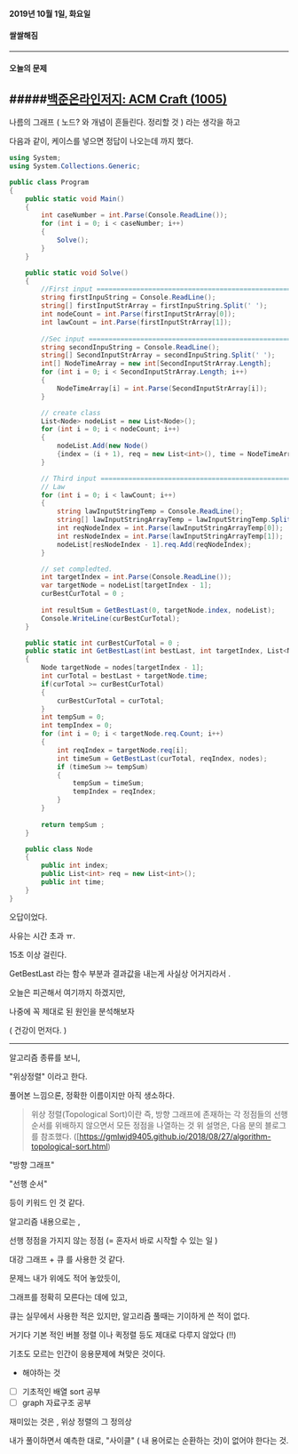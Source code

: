 #### 2019년 10월 1일, 화요일  
#### 쌀쌀해짐
----------------------------

#### 오늘의 문제 
#####[백준온라인저지: ACM Craft (1005)](https://www.acmicpc.net/problem/1005)
--------------------------------

나름의 그래프 ( 노드? 와 개념이 흔들린다. 정리할 것 ) 라는 생각을 하고 

다음과 같이, 케이스를 넣으면 정답이 나오는데 까지 했다. 

``` csharp
using System;
using System.Collections.Generic;

public class Program
{
	public static void Main()
	{
		int caseNumber = int.Parse(Console.ReadLine());
		for (int i = 0; i < caseNumber; i++)
		{
			Solve();
		}
	}

	public static void Solve()
	{
		//First input ==================================================
		string firstInpuString = Console.ReadLine();
		string[] firstInputStrArray = firstInpuString.Split(' ');
		int nodeCount = int.Parse(firstInputStrArray[0]);
		int lawCount = int.Parse(firstInputStrArray[1]);
		
		//Sec input ====================================================
		string secondInpuString = Console.ReadLine();
		string[] SecondInputStrArray = secondInpuString.Split(' ');
		int[] NodeTimeArray = new int[SecondInputStrArray.Length];
		for (int i = 0; i < SecondInputStrArray.Length; i++)
		{
			NodeTimeArray[i] = int.Parse(SecondInputStrArray[i]);
		}

		// create class 
		List<Node> nodeList = new List<Node>();
		for (int i = 0; i < nodeCount; i++)
		{
			nodeList.Add(new Node()
			{index = (i + 1), req = new List<int>(), time = NodeTimeArray[i]});
		}

		// Third input ==================================================
		// Law 
		for (int i = 0; i < lawCount; i++)
		{
			string lawInputStringTemp = Console.ReadLine();
			string[] lawInputStringArrayTemp = lawInputStringTemp.Split(' ');
			int reqNodeIndex = int.Parse(lawInputStringArrayTemp[0]);
			int resNodeIndex = int.Parse(lawInputStringArrayTemp[1]);
			nodeList[resNodeIndex - 1].req.Add(reqNodeIndex);
		}

		// set compledted. 
		int targetIndex = int.Parse(Console.ReadLine());
		var targetNode = nodeList[targetIndex - 1];
		curBestCurTotal = 0 ;
		
		int resultSum = GetBestLast(0, targetNode.index, nodeList);
		Console.WriteLine(curBestCurTotal);
	}

	public static int curBestCurTotal = 0 ;
	public static int GetBestLast(int bestLast, int targetIndex, List<Node> nodes)
	{
		Node targetNode = nodes[targetIndex - 1];
		int curTotal = bestLast + targetNode.time;
		if(curTotal >= curBestCurTotal)
		{
			curBestCurTotal = curTotal;
		}
		int tempSum = 0;
		int tempIndex = 0;
		for (int i = 0; i < targetNode.req.Count; i++)
		{
			int reqIndex = targetNode.req[i];
			int timeSum = GetBestLast(curTotal, reqIndex, nodes);
			if (timeSum >= tempSum)
			{
				tempSum = timeSum;
				tempIndex = reqIndex;
			}
		}
		
		return tempSum ;
	}

	public class Node
	{
		public int index;
		public List<int> req = new List<int>();
		public int time;
	}
}
```

오답이었다.

사유는 시간 초과 ㅠ.

15초 이상 걸린다. 

GetBestLast 라는 함수 부분과 결과값을 내는게 사실상 어거지라서 . 

오늘은 피곤해서 여기까지 하겠지만, 

나중에 꼭 제대로 된 원인을 분석해보자 

( 건강이 먼저다. )

--------------------------

알고리즘 종류를 보니, 

"위상정렬" 이라고 한다.

풀어본 느낌으론, 정확한 이름이지만 아직 생소하다. 

> 위상 정렬(Topological Sort)이란
> 즉, 방향 그래프에 존재하는 각 정점들의 선행 순서를 위배하지 않으면서 모든 정점을 나열하는 것
위 설명은, 다음 분의 블로그를 참조했다.  ([https://gmlwjd9405.github.io/2018/08/27/algorithm-topological-sort.html)


"방향 그래프"

"선행 순서"

등이 키워드 인 것 같다. 

알고리즘 내용으로는 , 

선행 정점을 가지지 않는 정점 (= 혼자서 바로 시작할 수 있는 일 )

대강 그래프 + 큐 를 사용한 것 같다.

문제느 내가 위에도 적어 놓았듯이, 

그래프를 정확히 모른다는 데에 있고, 

큐는 실무에서 사용한 적은 있지만, 알고리즘 풀때는 기이하게 쓴 적이 없다. 

거기다 기본 적인 버블 정렬 이나 퀵정렬 등도 제대로 다루지 않았다 (!!)

기초도 모르는 인간이 응용문제에 쳐맞은 것이다. 

- 해야하는 것 
 - [ ] 기초적인 배열 sort 공부 
 - [ ] graph 자료구조 공부 

 재미있는 것은 , 위상 정렬의 그 정의상 

 내가 풀이하면서 예측한 대로, "사이클" ( 내 용어로는 순환하는 것)이 없어야 한다는 것. 


